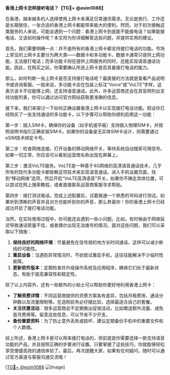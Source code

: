 **香港上网卡怎样接听电话？【TG💪+ @esim1088】**

在香港，越来越多的人选择使用上网卡来满足日常通讯需求。无论是旅行、工作还是长期居住，一张合适的香港上网卡都能带来极大的便利。然而，对于初次接触这类服务的人来说，可能会遇到一个问题：香港上网卡到底能不能接电话？如果能接电话，又该如何操作呢？本文将为你详细解答这些问题，并提供实用的建议。

首先，我们需要明确一点：并不是所有的香港上网卡都支持接打电话的功能。市场上常见的上网卡主要分为两大类——数据卡和多功能卡。数据卡通常只提供上网功能，无法接打电话；而多功能卡则在提供上网服务的同时，还能实现语音通话功能。因此，在购买之前，你需要确认所选上网卡是否具备接打电话的能力。

那么，如何判断一张上网卡是否支持接打电话呢？最直接的方法就是查看产品说明书或咨询客服。一般来说，多功能卡会在包装上标注“Voice”或“VoLTE”字样，这表示该卡不仅能够上网，还支持语音通话。此外，许多运营商还会在其官网列出支持功能列表，你可以通过访问官方网站获取更准确的信息。

接下来，我们来探讨一下如何正确设置香港上网卡以实现接打电话功能。假设你已经购买了一张支持通话的多功能卡，以下步骤可以帮助你顺利启用这一功能：

第一步：插入SIM卡。确保你的设备（如手机或平板）支持插入物理SIM卡，并按照说明书指引正确安装SIM卡。如果你的设备是无实体SIM卡设计，则需要通过eSIM技术绑定卡号。

第二步：检查网络连接。打开设备的移动网络开关，等待系统自动搜索可用信号。如果一切正常，你应该可以看到运营商名称出现在屏幕上。

第三步：激活VoLTE服务。VoLTE是一种基于4G网络的高清语音通话技术，几乎所有的现代多功能卡都依赖这项技术来实现语音通话。进入手机设置页面，找到“移动网络”选项，然后开启“VoLTE高清语音”开关。如果你不确定具体位置，可以尝试在网上搜索教程，或者直接联系运营商客服寻求帮助。

第四步：拨打测试电话。完成上述配置后，试着拨通一个熟悉的号码进行测试。如果听到清晰的声音并且对方也能听到你的声音，那么恭喜你！你的香港上网卡已经成功开启了接打电话功能。

当然，在实际使用过程中，你可能还会遇到一些小问题。比如，有时候由于网络延迟导致通话质量不佳，或者偶尔出现无法拨号的情况。面对这些问题，我们可以采取以下措施：

1. **保持良好的网络环境**：尽量避免在信号弱的地方长时间通话，这样可以减少断线的可能性。
2. **重启设备**：当遇到异常情况时，不妨尝试重启手机，这往往能解决不少临时性故障。
3. **更新软件版本**：定期检查并升级操作系统及应用程序，确保它们处于最新状态，有助于提高兼容性和稳定性。

除了以上内容外，还有一些额外的小贴士可以帮助你更好地利用香港上网卡：

- **了解资费详情**：不同运营商提供的资费方案各有差异，包括月租费用、通话分钟数以及流量限制等。在选购前务必仔细比较，选择最适合自己的套餐。
- **关注优惠活动**：很多运营商会不定期推出促销活动，比如赠送额外流量、减免首月费用等。留意这些信息，可以节省不少开支。
- **备份重要资料**：为了防止意外丢失或损坏，建议定期备份手机中的重要文件和个人数据。

综上所述，香港上网卡是可以用来接打电话的，但前提是你需要选择一款支持语音功能的产品，并且按照正确的步骤进行设置。只要掌握了这些技巧，你就能够轻松享受便捷高效的通信体验了。最后，再次提醒大家，如果有任何疑问，随时可以通过官方渠道与客服沟通交流哦！

[[TG💪+ @esim1088](https://t.me/s/esim1088) ![Image](https://i.postimg.cc/4NQfJmqS/Snipaste-2025-05-13-00-14-12.png)]